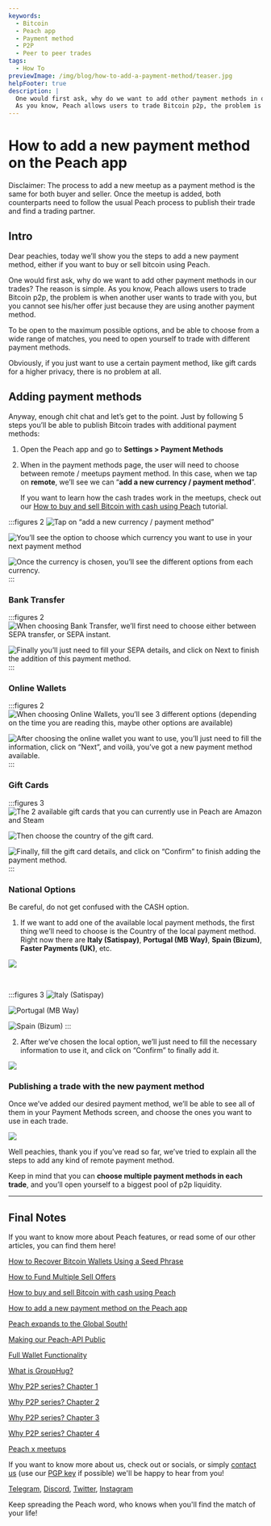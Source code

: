 ```yaml
---
keywords:
  - Bitcoin
  - Peach app
  - Payment method
  - P2P
  - Peer to peer trades
tags:
  - How To
previewImage: /img/blog/how-to-add-a-payment-method/teaser.jpg
helpFooter: true
description: |
  One would first ask, why do we want to add other payment methods in our trades? The reason is simple.
  As you know, Peach allows users to trade Bitcoin p2p, the problem is when another user wants to trade with you, but you cannot see his/her offer just because they are using anothercpayment method. To be open to the maximum possible options, and be able to choose from a wide range of matches, you need to open yourself to trade withcdifferent payment methods.
---
```


# How to add a new payment method on the Peach app

Disclaimer: The process to add a new meetup as a payment method is the same for both buyer and seller.
Once the meetup is added, both counterparts need to follow the usual Peach process to publish their trade and find a trading partner.

## Intro

Dear peachies, today we’ll show you the steps to add a new payment method, either if you want to buy or sell bitcoin using Peach.

One would first ask, why do we want to add other payment methods in our trades? The reason is simple.
As you know, Peach allows users to trade Bitcoin p2p, the problem is when another user wants to trade with you, but you cannot see his/her offer just because they are using another
payment method.

To be open to the maximum possible options, and be able to choose from a wide range of matches, you need to open yourself to trade with
different payment methods.

Obviously, if you just want to use a certain payment method, like gift cards for a higher privacy, there is no problem at all.

## Adding payment methods

Anyway, enough chit chat and let’s get to the point. Just by following 5 steps you’ll be able to publish Bitcoin trades with additional payment
methods:

1. Open the Peach app and go to **Settings > Payment Methods**

2. When in the payment methods page, the user will need to choose between remote / meetups payment method.
   In this case, when we tap on **remote**, we’ll see we can “**add a new currency / payment method**”.

   If you want to learn how the cash trades work in the meetups, check out our [How to buy and sell Bitcoin with cash using Peach](/blog/how-to-buy-and-sell-bitcoin-with-cash-using-peach/) tutorial.

:::figures 2
![Tap on “add a new currency / payment method”](/img/blog/how-to-add-a-payment-method/add-1.png)

![You’ll see the option to choose which currency you want to use in your next payment method](/img/blog/how-to-add-a-payment-method/add-2.png)

![Once the currency is chosen, you’ll see the different options from each currency.](/img/blog/how-to-add-a-payment-method/add-3.png)
:::

### Bank Transfer

:::figures 2
![When choosing Bank Transfer, we’ll first need to choose either between SEPA transfer, or SEPA instant.](/img/blog/how-to-add-a-payment-method/bank-transfer-1.png)

![Finally you’ll just need to fill your SEPA details, and click on **Next** to finish the addition of this payment method.](/img/blog/how-to-add-a-payment-method/bank-transfer-2.png)
:::

### Online Wallets

:::figures 2
![When choosing Online Wallets, you’ll see 3 different options (depending on the time you are reading this, maybe other options are available)](/img/blog/how-to-add-a-payment-method/online-wallets-1.png)

![After choosing the online wallet you want to use, you’ll just need to fill the information, click on “Next”, and voilà, you’ve got a new payment method available.](/img/blog/how-to-add-a-payment-method/online-wallets-2.png)
:::

### Gift Cards

:::figures 3
![The 2 available gift cards that you can currently use in Peach are Amazon and Steam](/img/blog/how-to-add-a-payment-method/gift-cards-1.png)

![Then choose the country of the gift card.](/img/blog/how-to-add-a-payment-method/gift-cards-2.png)

![Finally, fill the gift card details, and click on “Confirm” to finish adding the payment method.](/img/blog/how-to-add-a-payment-method/gift-cards-3.png)
:::

### National Options

Be careful, do not get confused with the CASH option.

1. If we want to add one of the available local payment methods, the first thing we’ll need to choose is the Country of the local payment
   method. Right now there are **Italy (Satispay)**, **Portugal (MB Way)**, **Spain (Bizum)**, **Faster Payments (UK)**, etc.

![](/img/blog/how-to-add-a-payment-method/national-options-1.png)

<br>

:::figures 3
![**Italy (Satispay)**](/img/blog/how-to-add-a-payment-method/national-options-italy.png)

![**Portugal (MB Way)**](/img/blog/how-to-add-a-payment-method/national-options-portugal.png)

![**Spain (Bizum)**](/img/blog/how-to-add-a-payment-method/national-options-spain.png)
:::

2. After we’ve chosen the local option, we’ll just need to fill the necessary information to use it, and click on “Confirm” to finally add it.

![](/img/blog/how-to-add-a-payment-method/national-options-details.png)

### Publishing a trade with the new payment method

Once we’ve added our desired payment method, we’ll be able to see all of them in your Payment Methods screen, and choose the ones you want
to use in each trade.

![](/img/blog/how-to-add-a-payment-method/publish-1.png)

Well peachies, thank you if you’ve read so far, we’ve tried to explain all the steps to add any kind of remote payment method.

Keep in mind that you can **choose multiple payment methods in each trade**, and you’ll open yourself to a biggest pool of p2p liquidity.

---

## Final Notes

If you want to know more about Peach features, or read some of our other articles, you can find them here!

[How to Recover Bitcoin Wallets Using a Seed Phrase](https://peachbitcoin.com/blog/how-to-restore-peach-wallet/)

[How to Fund Multiple Sell Offers](https://peachbitcoin.com/blog/funding-multiple-sell-offers/)

[How to buy and sell Bitcoin with cash using Peach](https://peachbitcoin.com/blog/how-to-buy-and-sell-bitcoin-with-cash-using-peach/)

[How to add a new payment method on the Peach app](https://peachbitcoin.com/blog/how-to-add-a-payment-method/)

[Peach expands to the Global South!](https://peachbitcoin.com/blog/peach-expands-to-the-global-south/)

[Making our Peach-API Public](https://peachbitcoin.com/blog/making-our-peach-api-public/)

[Full Wallet Functionality](https://peachbitcoin.com/blog/full-wallet-functionality/)

[What is GroupHug?](https://peachbitcoin.com/blog/group-hug/)

[Why P2P series? Chapter 1](https://peachbitcoin.com/blog/why-p2p-chapter-1/)

[Why P2P series? Chapter 2](https://peachbitcoin.com/blog/why-p2p-chapter-2/)

[Why P2P series? Chapter 3](https://peachbitcoin.com/blog/why-p2p-chapter-3-circular-economies/)

[Why P2P series? Chapter 4](https://peachbitcoin.com/blog/why-p2p-chapter-4-chains-of-trust/)

[Peach x meetups](https://peachbitcoin.com/blog/peach-for-meetups/)

If you want to know more about us, check out or socials, or simply [contact us](mailto:hello@peachbitcoin.com) (use our [PGP key](https://keys.openpgp.org/vks/v1/by-fingerprint/48339A19645E2E53488E0E5479E1B270FACD1BD2) if possible) we'll be happy to hear from you!

[Telegram](https://t.me/+GkOW1J-ixBBkZWRk), [Discord](https://discord.gg/ypeHz3SW54), [Twitter](https://twitter.com/peachbitcoin), [Instagram](https://instagram.com/peachbitcoin)

Keep spreading the Peach word, who knows when you'll find the match of your life!
